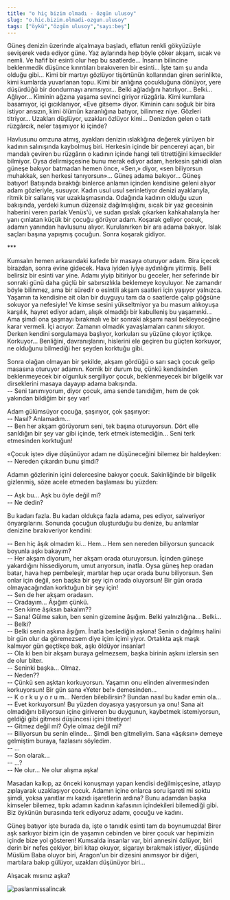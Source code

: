 ```yaml
---
title: "o hiç bizim olmadı - özgün ulusoy"
slug: "o.hic.bizim.olmadi-ozgun.ulusoy"
tags: ["öykü","özgün ulusoy","sayı:beş"]
---
```



Güneş denizin üzerinde alçalmaya başladı, eflatun renkli gökyüzüyle
sevişerek veda ediyor güne. Yaz aylarında hep böyle çöker akşam, sıcak
ve nemli. Ve hafif bir esinti olur hep bu saatlerde... İnsanın bilincine
beklenmedik düşünce kırıntıları bırakıveren bir esinti... İşte tam şu
anda olduğu gibi... Kimi bir martıyı gözlüyor tişörtünün kollarından
giren serinlikte, kimi kumlarda yuvarlanan topu. Kimi bir anlığına
çocukluğuna dönüyor, yere düşürdüğü bir dondurmayı anımsıyor... Belki
ağladığını hatırlıyor... Belki... Ağlıyor... Kiminin ağzına yaşama
sevinci giriyor rüzgârla. Kimi kumlara basamıyor, içi gıcıklanıyor, «Eve
gitsem» diyor. Kiminin canı soğuk bir bira istiyor ansızın, kimi ölümün
karanlığına batıyor, bilinmez niye. Gözleri titriyor... Uzakları
düşlüyor, uzakları özlüyor kimi... Denizden gelen o tatlı rüzgârcık,
neler taşımıyor ki içinde?

Havlusunu omzuna atmış, ayakları denizin ıslaklığına değerek yürüyen bir
kadının salınışında kaybolmuş biri. Herkesin içinde bir pencereyi açan,
bir mandalı çeviren bu rüzgârın o kadının içinde hangi teli titrettiğini
kimsecikler bilmiyor. Oysa delirmişçesine bunu merak ediyor adam,
herkesin şahidi olan güneşe bakıyor batmadan hemen önce, «Sen,» diyor,
«sen biliyorsun muhakkak, sen herkesi tanıyorsun»... Güneş adama
bakıyor... Güneş batıyor! Batışında bıraktığı binlerce anlamın içinden
kendisine geleni alıyor adam gözleriyle, susuyor. Kadın usul usul
serinletiyor denizi ayaklarıyla, ritmik bir sallanış var uzaklaşmasında.
Odağında kadının olduğu uzun bakışında, yerdeki kumun düzensiz
dağılmışlığını, sıcak bir yaz gecesinin haberini veren parlak Venüs'ü,
ve sudan ıpıslak çıkarken kahkahalarıyla her yanı çınlatan küçük bir
çocuğu görüyor adam. Koşarak geliyor çocuk, adamın yanından havlusunu
alıyor. Kurulanırken bir ara adama bakıyor. Islak saçları başına
yapışmış çocuğun. Sonra koşarak gidiyor.

\*\*\*

Kumsalın hemen arkasındaki kafede bir masaya oturuyor adam. Bira içecek
birazdan, sonra evine gidecek. Hava iyiden iyiye aydınlığını yitirmiş.
Belli belirsiz bir esinti var yine. Adamı yiyip bitiriyor bu geceler,
her seferinde bir sonraki günü daha güçlü bir sabırsızlıkla beklemeye
koyuluyor. Ne zamandır böyle bilinmez, ama bir süredir o esintili akşam
saatleri için yaşıyor yalnızca. Yaşamın ta kendisine ait olan bir
duyguyu tam da o saatlerde çalıp göğsüne sokuyor ya nefesiyle! Ve kimse
sesini yükseltmiyor ya bu masum alıkoyuşa karşılık, hayret ediyor adam,
alışık olmadığı bir kabulleniş bu yaşamınki... Ama şimdi ona şaşmayı
bırakmalı ve bir sonraki akşamı nasıl bekleyeceğine karar vermeli. İçi
acıyor. Zamanın olmadık yavaşlamaları canını sıkıyor. Derken kendini
sorgulamaya başlıyor, korkuları su yüzüne çıkıyor içtikçe. Korkuyor...
Benliğini, davranışlarını, hislerini ele geçiren bu güçten korkuyor, ne
olduğunu bilmediği her şeyden korktuğu gibi.

Sonra olağan olmayan bir şekilde, akşam gördüğü o sarı saçlı çocuk gelip
masasına oturuyor adamın. Komik bir durum bu, çünkü kendisinden
beklenmeyecek bir olgunluk sergiliyor çocuk, beklenmeyecek bir bilgelik
var dirseklerini masaya dayayıp adama bakışında.\
-- Seni tanımıyorum, diyor çocuk, ama sende tanıdığım, hem de çok
yakından bildiğim bir şey var!

Adam gülümsüyor çocuğa, şaşırıyor, çok şaşırıyor:\
-- Nasıl? Anlamadım...\
-- Ben her akşam görüyorum seni, tek başına oturuyorsun. Dört elle
sarıldığın bir şey var gibi içinde, terk etmek istemediğin... Seni terk
etmesinden korktuğun!

«Çocuk işte» diye düşünüyor adam ne düşüneceğini bilemez bir haldeyken:\
-- Nereden çıkardın bunu şimdi?

Adamın gözlerinin içini delercesine bakıyor çocuk. Sakinliğinde bir
bilgelik gizlenmiş, söze acele etmeden başlaması bu yüzden:

-- Aşk bu... Aşk bu öyle değil mi?\
-- Ne dedin?

Bu kadarı fazla. Bu kadarı oldukça fazla adama, pes ediyor, salıveriyor
önyargılarını. Sonunda çocuğun oluşturduğu bu denize, bu anlamlar
denizine bırakıveriyor kendini:

-- Ben hiç âşık olmadım ki... Hem... Hem sen nereden biliyorsun şuncacık
boyunla aşkı bakayım?\
-- Her akşam diyorum, her akşam orada oturuyorsun. İçinden güneşe
yakardığını hissediyorum, umut arıyorsun, inatla. Oysa güneş hep oradan
batar, hava hep pembeleşir, martılar hep uçar orada bunu biliyorsun. Sen
onlar için değil, sen başka bir şey için orada oluyorsun! Bir gün orada
olmayacağından korktuğun bir şey için!\
-- Sen de her akşam oradasın.\
-- Oradayım... Âşığım çünkü.\
-- Sen kime âşıksın bakalım??\
-- Sana! Gülme sakın, ben senin gizemine âşığım. Belki yalnızlığına...
Belki...\
-- Belki?\
-- Belki senin aşkına âşığım. İnatla beslediğin aşkına! Senin o dağılmış
halini bir gün olur da göremezsem diye içim içimi yiyor. Ortalıkta aşk
maşk kalmıyor gün geçtikçe bak, aşkı öldüyor insanlar!\
-- Ola ki ben bir akşam buraya gelmezsem, başka birinin aşkını izlersin
sen de olur biter.\
-- Seninki başka... Olmaz.\
-- Neden??\
-- Çünkü sen aşktan korkuyorsun. Yaşamın onu elinden alıvermesinden
korkuyorsun! Bir gün sana «Yeter be!» demesinden...\
-- K o r k u y o r u m... Nerden bilebilirsin? Bundan nasıl bu kadar
emin ola...\
-- Evet korkuyorsun! Bu yüzden doyasıya yaşıyorsun ya onu! Sana ait
olmadığını biliyorsun içine giriveren bu duygunun, kaybetmek
istemiyorsun, geldiği gibi gitmesi düşüncesi içini titretiyor!\
-- Gitmez değil mi? Öyle olmaz değil mi?\
-- Biliyorsun bu senin elinde... Şimdi ben gitmeliyim. Sana «âşıksın»
demeye gelmiştim buraya, fazlasını söyledim.\
-- ...\
-- Son olarak...\
-- ...?\
-- Ne olur... Ne olur alışma aşka!

Masadan kalkıp, az önceki konuşmayı yapan kendisi değilmişçesine,
atlayıp zıplayarak uzaklaşıyor çocuk. Adamın içine onlarca soru işareti
mi soktu şimdi, yoksa yanıtlar mı kazıdı işaretlerin ardına? Bunu
adamdan başka kimseler bilemez, tıpkı adamın kadının kafasının
içindekileri bilemediği gibi. Biz öykünün burasında terk ediyoruz adamı,
çocuğu ve kadını.

Güneş batıyor işte burada da, işte o tanıdık esinti tam da boynumuzda!
Birer aşk sarkıyor bizim için de yaşamın cebinden ve birer çocuk var
hepimizin içinde bize yol gösteren! Kumsalda insanlar var, biri annesini
özlüyor, biri derin bir nefes çekiyor, biri kitap okuyor, sigarayı
bırakmak istiyor, düşünde Müslüm Baba oluyor biri, Aragon'un bir
dizesini anımsıyor bir diğeri, martılara bakıp gülüyor, uzakları
düşünüyor biri...

Alışacak mısınız aşka?



![paslanmissalincak](/img/5_27.jpg)


